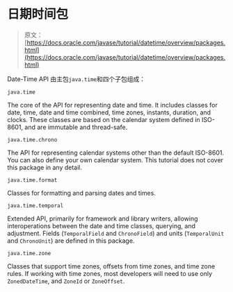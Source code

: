 # 日期时间包

> 原文： [https://docs.oracle.com/javase/tutorial/datetime/overview/packages.html](https://docs.oracle.com/javase/tutorial/datetime/overview/packages.html)

Date-Time API 由主包`java.time`和四个子包组成：

`java.time`

The core of the API for representing date and time. It includes classes for date, time, date and time combined, time zones, instants, duration, and clocks. These classes are based on the calendar system defined in ISO-8601, and are immutable and thread-safe.

`java.time.chrono`

The API for representing calendar systems other than the default ISO-8601\. You can also define your own calendar system. This tutorial does not cover this package in any detail.

`java.time.format`

Classes for formatting and parsing dates and times.

`java.time.temporal`

Extended API, primarily for framework and library writers, allowing interoperations between the date and time classes, querying, and adjustment. Fields (`TemporalField` and `ChronoField`) and units (`TemporalUnit` and `ChronoUnit`) are defined in this package.

`java.time.zone`

Classes that support time zones, offsets from time zones, and time zone rules. If working with time zones, most developers will need to use only `ZonedDateTime`, and `ZoneId` or `ZoneOffset`.